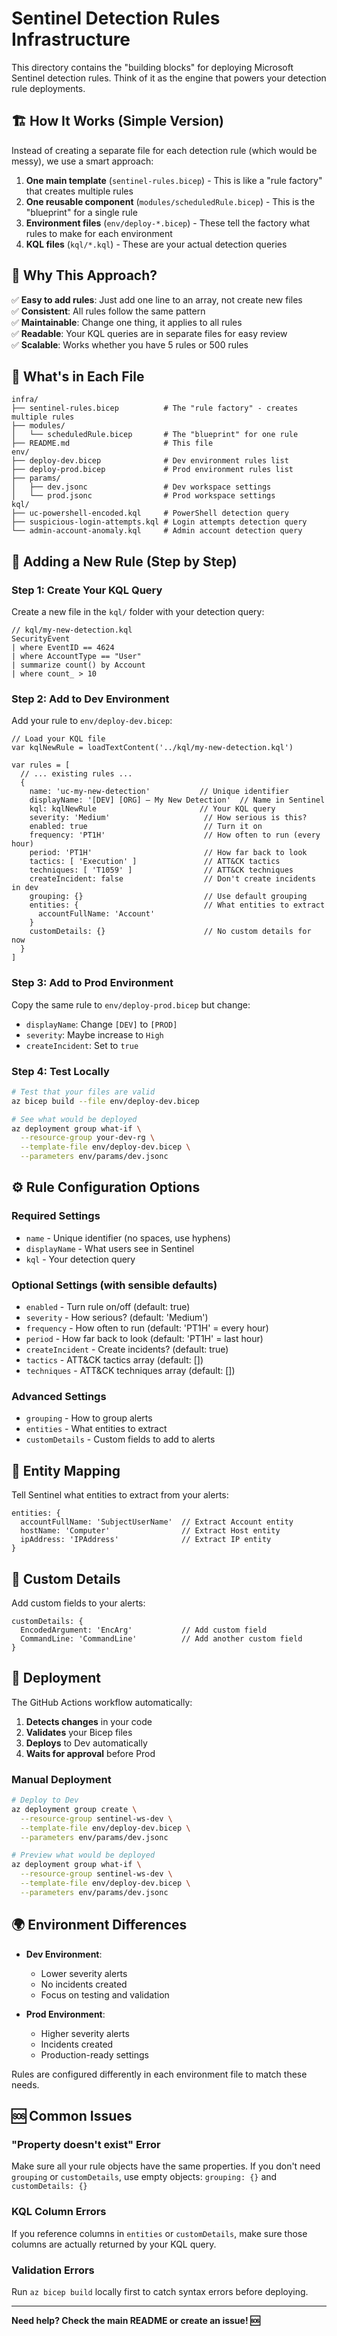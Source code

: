 # Sentinel Detection Rules Infrastructure

This directory contains the "building blocks" for deploying Microsoft Sentinel detection rules. Think of it as the engine that powers your detection rule deployments.

## 🏗️ How It Works (Simple Version)

Instead of creating a separate file for each detection rule (which would be messy), we use a smart approach:

1. **One main template** (`sentinel-rules.bicep`) - This is like a "rule factory" that creates multiple rules
2. **One reusable component** (`modules/scheduledRule.bicep`) - This is the "blueprint" for a single rule
3. **Environment files** (`env/deploy-*.bicep`) - These tell the factory what rules to make for each environment
4. **KQL files** (`kql/*.kql`) - These are your actual detection queries

## 🎯 Why This Approach?

✅ **Easy to add rules**: Just add one line to an array, not create new files  
✅ **Consistent**: All rules follow the same pattern  
✅ **Maintainable**: Change one thing, it applies to all rules  
✅ **Readable**: Your KQL queries are in separate files for easy review  
✅ **Scalable**: Works whether you have 5 rules or 500 rules  

## 📁 What's in Each File

```
infra/
├── sentinel-rules.bicep          # The "rule factory" - creates multiple rules
├── modules/
│   └── scheduledRule.bicep       # The "blueprint" for one rule
├── README.md                     # This file
env/
├── deploy-dev.bicep              # Dev environment rules list
├── deploy-prod.bicep             # Prod environment rules list
├── params/
│   ├── dev.jsonc                 # Dev workspace settings
│   └── prod.jsonc                # Prod workspace settings
kql/
├── uc-powershell-encoded.kql     # PowerShell detection query
├── suspicious-login-attempts.kql # Login attempts detection query
└── admin-account-anomaly.kql     # Admin account detection query
```

## 🚀 Adding a New Rule (Step by Step)

### Step 1: Create Your KQL Query
Create a new file in the `kql/` folder with your detection query:

```kql
// kql/my-new-detection.kql
SecurityEvent
| where EventID == 4624
| where AccountType == "User"
| summarize count() by Account
| where count_ > 10
```

### Step 2: Add to Dev Environment
Add your rule to `env/deploy-dev.bicep`:

```bicep
// Load your KQL file
var kqlNewRule = loadTextContent('../kql/my-new-detection.kql')

var rules = [
  // ... existing rules ...
  {
    name: 'uc-my-new-detection'           // Unique identifier
    displayName: '[DEV] [ORG] – My New Detection'  // Name in Sentinel
    kql: kqlNewRule                       // Your KQL query
    severity: 'Medium'                     // How serious is this?
    enabled: true                          // Turn it on
    frequency: 'PT1H'                      // How often to run (every hour)
    period: 'PT1H'                         // How far back to look
    tactics: [ 'Execution' ]               // ATT&CK tactics
    techniques: [ 'T1059' ]                // ATT&CK techniques
    createIncident: false                  // Don't create incidents in dev
    grouping: {}                           // Use default grouping
    entities: {                            // What entities to extract
      accountFullName: 'Account'
    }
    customDetails: {}                      // No custom details for now
  }
]
```

### Step 3: Add to Prod Environment
Copy the same rule to `env/deploy-prod.bicep` but change:
- `displayName`: Change `[DEV]` to `[PROD]`
- `severity`: Maybe increase to `High`
- `createIncident`: Set to `true`

### Step 4: Test Locally
```bash
# Test that your files are valid
az bicep build --file env/deploy-dev.bicep

# See what would be deployed
az deployment group what-if \
  --resource-group your-dev-rg \
  --template-file env/deploy-dev.bicep \
  --parameters env/params/dev.jsonc
```

## ⚙️ Rule Configuration Options

### Required Settings
- `name` - Unique identifier (no spaces, use hyphens)
- `displayName` - What users see in Sentinel
- `kql` - Your detection query

### Optional Settings (with sensible defaults)
- `enabled` - Turn rule on/off (default: true)
- `severity` - How serious? (default: 'Medium')
- `frequency` - How often to run (default: 'PT1H' = every hour)
- `period` - How far back to look (default: 'PT1H' = last hour)
- `createIncident` - Create incidents? (default: true)
- `tactics` - ATT&CK tactics array (default: [])
- `techniques` - ATT&CK techniques array (default: [])

### Advanced Settings
- `grouping` - How to group alerts
- `entities` - What entities to extract
- `customDetails` - Custom fields to add to alerts

## 🔗 Entity Mapping

Tell Sentinel what entities to extract from your alerts:

```bicep
entities: {
  accountFullName: 'SubjectUserName'  // Extract Account entity
  hostName: 'Computer'                // Extract Host entity  
  ipAddress: 'IPAddress'              // Extract IP entity
}
```

## 📝 Custom Details

Add custom fields to your alerts:

```bicep
customDetails: {
  EncodedArgument: 'EncArg'           // Add custom field
  CommandLine: 'CommandLine'          // Add another custom field
}
```

## 🔄 Deployment

The GitHub Actions workflow automatically:
1. **Detects changes** in your code
2. **Validates** your Bicep files
3. **Deploys** to Dev automatically
4. **Waits for approval** before Prod

### Manual Deployment
```bash
# Deploy to Dev
az deployment group create \
  --resource-group sentinel-ws-dev \
  --template-file env/deploy-dev.bicep \
  --parameters env/params/dev.jsonc

# Preview what would be deployed
az deployment group what-if \
  --resource-group sentinel-ws-dev \
  --template-file env/deploy-dev.bicep \
  --parameters env/params/dev.jsonc
```

## 🌍 Environment Differences

- **Dev Environment**: 
  - Lower severity alerts
  - No incidents created
  - Focus on testing and validation

- **Prod Environment**:
  - Higher severity alerts  
  - Incidents created
  - Production-ready settings

Rules are configured differently in each environment file to match these needs.

## 🆘 Common Issues

### "Property doesn't exist" Error
Make sure all your rule objects have the same properties. If you don't need `grouping` or `customDetails`, use empty objects: `grouping: {}` and `customDetails: {}`

### KQL Column Errors
If you reference columns in `entities` or `customDetails`, make sure those columns are actually returned by your KQL query.

### Validation Errors
Run `az bicep build` locally first to catch syntax errors before deploying.

---

**Need help? Check the main README or create an issue! 🆘**
